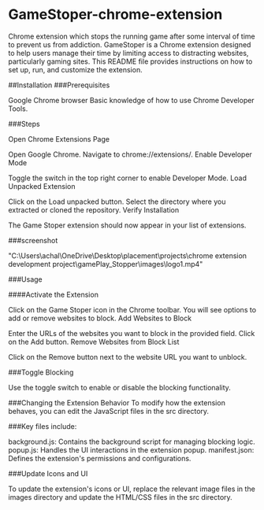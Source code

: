 # GameStoper-chrome-extension
Chrome extension which stops the running game after some interval of time to prevent us from addiction.
GameStoper is a Chrome extension designed to help users manage their time by limiting access to distracting websites, particularly gaming sites. This README file provides instructions on how to set up, run, and customize the extension.

##Installation
###Prerequisites

Google Chrome browser
Basic knowledge of how to use Chrome Developer Tools.

###Steps

Open Chrome Extensions Page

Open Google Chrome.
Navigate to chrome://extensions/.
Enable Developer Mode

Toggle the switch in the top right corner to enable Developer Mode.
Load Unpacked Extension

Click on the Load unpacked button.
Select the directory where you extracted or cloned the repository.
Verify Installation

The Game Stoper extension should now appear in your list of extensions.

###screenshot

"C:\Users\achal\OneDrive\Desktop\placement\projects\chrome extension development project\gamePlay_Stopper\images\logo1.mp4"


###Usage

####Activate the Extension

Click on the Game Stoper icon in the Chrome toolbar.
You will see options to add or remove websites to block.
Add Websites to Block

Enter the URLs of the websites you want to block in the provided field.
Click on the Add button.
Remove Websites from Block List

Click on the Remove button next to the website URL you want to unblock.

###Toggle Blocking

Use the toggle switch to enable or disable the blocking functionality.

###Changing the Extension Behavior
To modify how the extension behaves, you can edit the JavaScript files in the src directory. 

###Key files include:

background.js: Contains the background script for managing blocking logic.
popup.js: Handles the UI interactions in the extension popup.
manifest.json: Defines the extension's permissions and configurations.

###Update Icons and UI

To update the extension's icons or UI, replace the relevant image files in the images directory and update the HTML/CSS files in the src directory.

